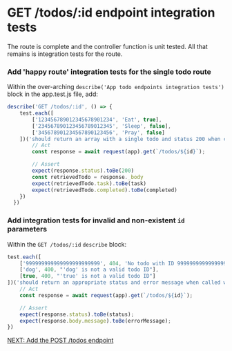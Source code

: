 # GET /todos/:id endpoint integration tests

The route is complete and the controller function is unit tested. All that remains is integration tests for the route.

### Add 'happy route' integration tests for the single todo route

Within the over-arching `describe('App todo endpoints integration tests')` block in the app.test.js file, add:

```javascript
describe('GET /todos/:id', () => {
    test.each([
        ['123456789012345678901234', 'Eat', true],
        ['234567890123456789012345', 'Sleep', false],
        ['345678901234567890123456', 'Pray', false]
    ])('should return an array with a single todo and status 200 when called with an ID param of %s', async (id, task, completed) => {
        // Act
        const response = await request(app).get(`/todos/${id}`);

        // Assert
        expect(response.status).toBe(200)
        const retrievedTodo = response._body
        expect(retrievedTodo.task).toBe(task)
        expect(retrievedTodo.completed).toBe(completed)
    })
  })
```

### Add integration tests for invalid and non-existent `id` parameters

Within the `GET /todos/:id` `describe` block:
```javascript
test.each([
    ['999999999999999999999999', 404, 'No todo with ID 999999999999999999999999 was found in the database'],
    ['dog', 400, "'dog' is not a valid todo ID"],
    [true, 400, "'true' is not a valid todo ID"]
])('should return an appropriate status and error message when called with an ID param of %s', async (id, status, errorMessage) => {
    // Act
    const response = await request(app).get(`/todos/${id}`);

    // Assert
    expect(response.status).toBe(status);
    expect(response.body.message).toBe(errorMessage);
})
```

[NEXT: Add the POST /todos endpoint](4a_createTodo_endpoint)

